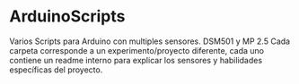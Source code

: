 # ArduinoScripts
Varios Scripts para Arduino con multiples sensores. DSM501 y MP 2.5 
Cada carpeta corresponde a un experimento/proyecto diferente, cada uno contiene un readme interno para explicar los sensores y habilidades específicas del proyecto. 

